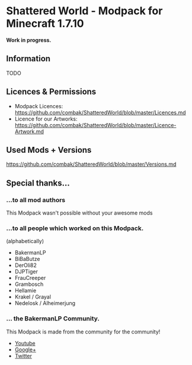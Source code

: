 # Shattered World - Modpack for Minecraft 1.7.10 
**Work in progress.**

## Information
TODO

## Licences & Permissions
- Modpack Licences: https://github.com/combak/ShatteredWorld/blob/master/Licences.md
- Licence for our Artworks: https://github.com/combak/ShatteredWorld/blob/master/Licence-Artwork.md

## Used Mods + Versions
https://github.com/combak/ShatteredWorld/blob/master/Versions.md

## Special thanks...
### ...to all mod authors
This Modpack wasn't possible without your awesome mods

### ...to all people which worked on this Modpack.
(alphabetically)
- BakermanLP
- BiBaButze
- DerOli82
- DJPTiger
- FrauCreeper
- Grambosch
- Hellamie
- Krakel / Grayal
- Nedelosk / Alheimerjung

### ... the BakermanLP Community.
This Modpack is made from the community for the community!
* [Youtube](http://www.youtube.com/user/BakermanLP/)
* [Google+](https://plus.google.com/+BakermanlpDe/)
* [Twitter](http://twitter.com/BakermanLP)
